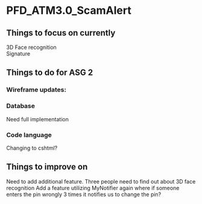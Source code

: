 # PFD_ATM3.0_ScamAlert

## Things to focus on currently
3D Face recognition <br/>
Signature

## Things to do for ASG 2
### Wireframe updates:
### Database
Need full implementation
### Code language
Changing to cshtml?

## Things to improve on
Need to add additional feature. Three people need to find out about 3D face recognition
Add a feature utilizing MyNotifier again where if someone enters the pin wrongly 3 times it notifies us to change the pin?


